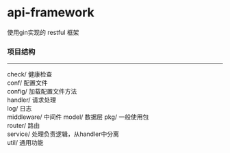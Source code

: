 # api-framework
使用gin实现的 restful 框架

### 项目结构
___________
  check/                健康检查    
  conf/                 配置文件    
  config/               加载配置文件方法    
  handler/              请求处理    
  log/                  日志  
  middleware/           中间件 
  model/                数据层 
  pkg/                  一般使用包   
  router/               路由  
  service/              处理负责逻辑，从handler中分离  
  util/                 通用功能    
    
